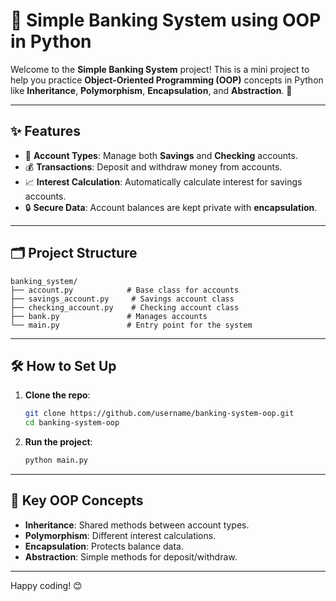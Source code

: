# 🏦 **Simple Banking System using OOP in Python**

Welcome to the **Simple Banking System** project! This is a mini project to help you practice **Object-Oriented Programming (OOP)** concepts in Python like **Inheritance**, **Polymorphism**, **Encapsulation**, and **Abstraction**. 🚀

---

## ✨ **Features**
- 🏧 **Account Types**: Manage both **Savings** and **Checking** accounts.
- 💰 **Transactions**: Deposit and withdraw money from accounts.
- 📈 **Interest Calculation**: Automatically calculate interest for savings accounts.
- 🔒 **Secure Data**: Account balances are kept private with **encapsulation**.

---

## 🗂️ **Project Structure**

```
banking_system/
├── account.py            # Base class for accounts
├── savings_account.py     # Savings account class
├── checking_account.py    # Checking account class
├── bank.py               # Manages accounts
└── main.py               # Entry point for the system
```

---

## 🛠️ **How to Set Up**
1. **Clone the repo**:  
   ```bash
   git clone https://github.com/username/banking-system-oop.git
   cd banking-system-oop
   ```
2. **Run the project**:  
   ```bash
   python main.py
   ```

---

## 🎯 **Key OOP Concepts**
- **Inheritance**: Shared methods between account types.
- **Polymorphism**: Different interest calculations.
- **Encapsulation**: Protects balance data.
- **Abstraction**: Simple methods for deposit/withdraw.

---

Happy coding! 😊
